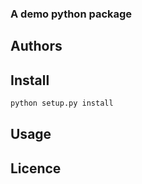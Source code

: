### A demo python package

## Authors


## Install

```bash
python setup.py install
```

## Usage



## Licence
